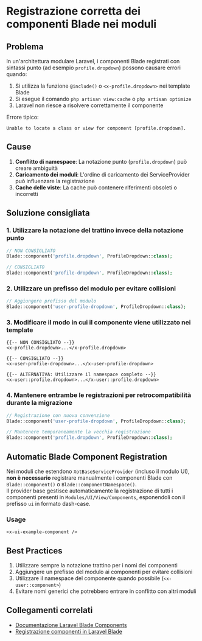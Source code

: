 # Registrazione corretta dei componenti Blade nei moduli

## Problema

In un'architettura modulare Laravel, i componenti Blade registrati con sintassi punto (ad esempio `profile.dropdown`) possono causare errori quando:

1. Si utilizza la funzione `@include()` o `<x-profile.dropdown>` nei template Blade
2. Si esegue il comando `php artisan view:cache` o `php artisan optimize`
3. Laravel non riesce a risolvere correttamente il componente

Errore tipico:
```
Unable to locate a class or view for component [profile.dropdown].
```

## Cause

1. **Conflitto di namespace**: La notazione punto (`profile.dropdown`) può creare ambiguità
2. **Caricamento dei moduli**: L'ordine di caricamento dei ServiceProvider può influenzare la registrazione
3. **Cache delle viste**: La cache può contenere riferimenti obsoleti o incorretti

## Soluzione consigliata

### 1. Utilizzare la notazione del trattino invece della notazione punto

```php
// NON CONSIGLIATO
Blade::component('profile.dropdown', ProfileDropdown::class);

// CONSIGLIATO
Blade::component('profile-dropdown', ProfileDropdown::class);
```

### 2. Utilizzare un prefisso del modulo per evitare collisioni

```php
// Aggiungere prefisso del modulo
Blade::component('user-profile-dropdown', ProfileDropdown::class);
```

### 3. Modificare il modo in cui il componente viene utilizzato nei template

```blade
{{-- NON CONSIGLIATO --}}
<x-profile.dropdown>...</x-profile.dropdown>

{{-- CONSIGLIATO --}}
<x-user-profile-dropdown>...</x-user-profile-dropdown>

{{-- ALTERNATIVA: Utilizzare il namespace completo --}}
<x-user::profile.dropdown>...</x-user::profile.dropdown>
```

### 4. Mantenere entrambe le registrazioni per retrocompatibilità durante la migrazione

```php
// Registrazione con nuova convenzione
Blade::component('user-profile-dropdown', ProfileDropdown::class);

// Mantenere temporaneamente la vecchia registrazione
Blade::component('profile.dropdown', ProfileDropdown::class);
```

## Automatic Blade Component Registration

Nei moduli che estendono `XotBaseServiceProvider` (incluso il modulo UI), **non è necessario** registrare manualmente i componenti Blade con `Blade::component()` o `Blade::componentNamespace()`.  
Il provider base gestisce automaticamente la registrazione di tutti i componenti presenti in `Modules/UI/View/Components`, esponendoli con il prefisso `ui` in formato dash-case.

### Usage
```blade
<x-ui-example-component />
```

## Best Practices

1. Utilizzare sempre la notazione trattino per i nomi dei componenti
2. Aggiungere un prefisso del modulo ai componenti per evitare collisioni
3. Utilizzare il namespace del componente quando possibile (`<x-user::component>`)
4. Evitare nomi generici che potrebbero entrare in conflitto con altri moduli

## Collegamenti correlati

- [Documentazione Laravel Blade Components](https://laravel.com/docs/10.x/blade#components)
- [Registrazione componenti in Laravel Blade](https://laravel.com/docs/10.x/blade#manually-registering-components)
